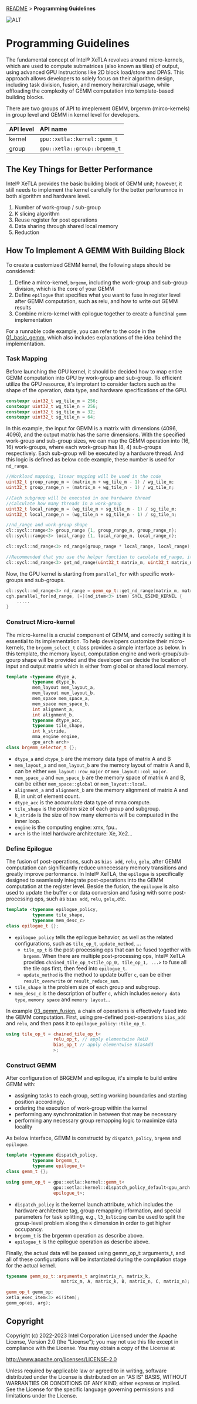 [README](/README.md#documentation) > **Programming Guidelines**

![ALT](/media/docs/workflow.png "Step by step GEMM decomposition")

# Programming Guidelines

The fundamental concept of Intel® XeTLA revolves around micro-kernels, which are used to compute submatrices (also known as tiles) of output, using advanced GPU instructions like 2D block load/store and DPAS. This approach allows developers to solely focus on their algorithm design, including task division, fusion, and memory heirarchial usage, while offloading the complexity of GEMM computation into template-based building blocks.

There are two groups of API to imeplement GEMM, brgemm (mirco-kernels) in group level and GEMM in kernel level for developers. 

| API level | API name                       |
| :-------- | :----------------------------- |
| kernel    | `gpu::xetla::kernel::gemm_t`   |
| group     | `gpu::xetla::group::brgemm_t`  |

## The Key Things for Better Performance
Intel® XeTLA provides the basic building block of GEMM unit; however, it still needs to implement the kernel carefully for the better perforamnce in both algorithm and hardware level.
1. Number of work-group / sub-group
2. K slicing algorithm
3. Reuse register for post operations
4. Data sharing through shared local memory
5. Reduction

## How To Implement A GEMM With Building Block 

To create a customized GEMM kernel, the following steps should be considered:

1. Define a mirco-kernel, `brgemm`, including the work-group and sub-group division, which is the core of your GEMM
2. Define `epilogue` that specifies what you want to fuse in register level after GEMM computation, such as relu,  and how to write out GEMM results
2. Combine micro-kernel with epilogue together to create a functinal `gemm` implementation

For a runnable code example, you can refer to the code in the [01_basic_gemm](/examples/01_basic_gemm), which also includes explanations of the idea behind the implementation.

### Task Mapping 
Before launching the GPU kernel, it should be decided how to map entire GEMM computation into GPU by work-group and sub-group. To efficient utilize the GPU resource, it's improtant to consider factors such as the shape of the operation, data type, and hardware specifications of the GPU. 
```c++
constexpr uint32_t wg_tile_m = 256;
constexpr uint32_t wg_tile_n = 256;
constexpr uint32_t sg_tile_m = 32;
constexpr uint32_t sg_tile_n = 64;
```
In this example, the input for GEMM is a matrix with dimensions (4096, 4096), and the output matrix has the same dimensions. With the specified work-group and sub-group sizes, we can map the GEMM operation into (16, 16) work-groups, where each work-group has (8, 4) sub-groups respectively. Each sub-group will be executed by a hardware thread. And this logic is defined as below code example, these number is used for `nd_range`.

```c++
//Workload mapping, linear mapping will be used in the code
uint32_t group_range_m = (matrix_m + wg_tile_m - 1) / wg_tile_m;
uint32_t group_range_n = (matrix_n + wg_tile_n - 1) / wg_tile_n;

//Each subgroup will be executed in one hardware thread
//Calculate how many threads in a work-group
uint32_t local_range_m = (wg_tile_m + sg_tile_m - 1) / sg_tile_m;
uint32_t local_range_n = (wg_tile_n + sg_tile_n - 1) / sg_tile_n;

//nd_range and work-group shape
cl::sycl::range<3> group_range {1, group_range_m, group_range_n};
cl::sycl::range<3> local_range {1, local_range_m, local_range_n};

cl::sycl::nd_range<3> nd_range(group_range * local_range, local_range);

//Recommended that you use the helper function to caculate nd_range, it is convenient.
cl::sycl::nd_range<3> get_nd_range(uint32_t matrix_m, uint32_t matrix_n);
```
Now, the GPU kernel is starting from `parallel_for` with specific work-groups and sub-groups.

```c++
cl::sycl::nd_range<3> nd_range = gemm_op_t::get_nd_range(matrix_m, matrix_n);
cgh.parallel_for(nd_range, [=](nd_item<3> item) SYCL_ESIMD_KERNEL {
    .....
}
```

### Construct Micro-kernel
The micro-kernel is a crucial component of GEMM, and correctly setting it is essential to its implementation. 
To help developers customize their micro-kernels, the `brgemm_select_t` class provides a simple interface as below.
In this template, the memory layout, computation engine and work-group/sub-gourp shape will be provided and the developer can
decide the location of input and output matrix which is either from global or shared local memory.

```c++
template <typename dtype_a,
          typename dtype_b,
          mem_layout mem_layout_a,
          mem_layout mem_layout_b,
          mem_space mem_space_a,
          mem_space mem_space_b,
          int alignment_a,
          int alignment_b,
          typename dtype_acc,
          typename tile_shape,
          int k_stride,
          mma_engine engine,
          gpu_arch arch>
class brgemm_selector_t {};
```

- `dtype_a` and `dtype_b` are the memory data type of matrix A and B
- `mem_layout_a` and `mem_layout_b` are the memory layout of matrix A and B, can be either `mem_layout::row_major` or `mem_layout::col_major`.
- `mem_space_a` and `mem_space_b` are the memory space of matrix A and B, can be either `mem_space::global` or `mem_layout::local`.
- `alignment_a` and `alignment_b` are the memory alignment of matrix A and B, in unit of element count.
- `dtype_acc` is the accumulate data type of mma compute.
- `tile_shape` is the problem size of each group and subgroup.
- `k_stride` is the size of how many elements will be compuated in the inner loop.
- `engine` is the computing engine: xmx, fpu..
- `arch` is the intel hardware architecture: Xe, Xe2...

### Define Epilogue

The fusion of post-operations, such as `bias add`, `relu`, `gelu`,  after GEMM computation can significantly reduce unnecessary memory transitions and greatly improve performance. In Intel® XeTLA, the `epilogue` is specifically designed to seamlessly integrate post-operations into the GEMM computation at the register level. Beside the fusion, the `epilogue` is also used to update the buffer `c` or data conversion and fusing with some post-processing ops, such as `bias add`, `relu`, `gelu`,.etc.

```c++
template <typename epilogue_policy,
          typename tile_shape,
          typename mem_desc_c>
class epilogue_t {};
```

- `epilogue_policy` tells the epilogue behavior, as well as the related configurations, such as `tile_op_t`, `update_method`, ...
  - `tile_op_t` is the post-processing ops that can be fused together with `brgemm`. When there are multiple post-processing ops, Intel® XeTLA provides `chained_tile_op_t<tile_op_0, tile_op_1, ...>` to fuse all the tile ops first, then feed into `epilogue_t`.
  - `update_method` is the method to update buffer `c`, can be either `result_overwrite` or `result_reduce_sum`.
- `tile_shape` is the problem size of each group and subgroup.
- `mem_desc_c` is the description of buffer `c`, which includes `memory data type`, `memory space` and `memory layout`...

In example [03_gemm_fusion](/examples/03_gemm_fusion), a chain of operations is effectively fused into the GEMM computation. 
First, using pre-defined post-operations `bias_add` and `relu`, and then pass it to `epilogue_policy::tile_op_t`.

```c++
using tile_op_t = chained_tile_op_t<
                  relu_op_t, // apply elementwise ReLU
                  bias_op_t // apply elementwise BiasAdd
                  >;
```

### Construct GEMM 

After configuration of BRGEMM and epilogue, it's simple to build entire GEMM with:
- assigning tasks to each group, setting working boundaries and starting position accordingly.
- ordering the execution of work-group within the kernel
- performing any synchronization in between that may be necessary
- performing any necessary group remapping logic to maximize data locality

As below interface, GEMM is constructd by `dispatch_policy`, `brgemm` and `epilogue`.

```c++
template <typename dispatch_policy,
          typename brgemm_t,
          typename epilogue_t>
class gemm_t {};

using gemm_op_t = gpu::xetla::kernel::gemm_t<
                  gpu::xetla::kernel::dispatch_policy_default<gpu_arch::Xe>, brgemm_t,
                  epilogue_t>;
```

- `dispatch_policy` is the kernel launch attribute, which includes the hardware architecture tag, group remapping information, and special parameters for task splitting, e.g., `l3_kslicing` can be used to split the group-level problem along the `K` dimension in order to get higher occupancy.
- `brgemm_t` is the brgemm operation as describe above.
- `epilogue_t` is the epilogue operation as describe above.

Finally, the actual data will be passed using gemm_op_t::arguments_t, and all of these configurations will be instantiated during the compilation stage for the actual kernel.

```c++
typename gemm_op_t::arguments_t arg(matrix_n, matrix_k,
                     matrix_m, A, matrix_k, B, matrix_n, C, matrix_n);
```
```c++ 
gemm_op_t gemm_op;
xetla_exec_item<3> ei(item);
gemm_op(ei, arg);
```
## Copyright
Copyright (c) 2022-2023 Intel Corporation Licensed under the Apache License, Version 2.0 (the "License"); you may not use this file except in compliance with the License. You may obtain a copy of the License at

http://www.apache.org/licenses/LICENSE-2.0

Unless required by applicable law or agreed to in writing, software distributed under the License is distributed on an "AS IS" BASIS, WITHOUT WARRANTIES OR CONDITIONS OF ANY KIND, either express or implied. See the License for the specific language governing permissions and limitations under the License.
